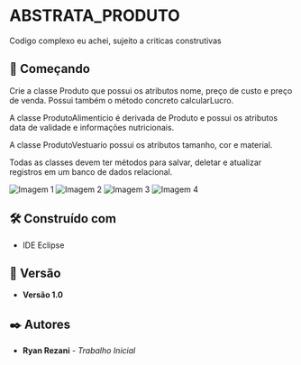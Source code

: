 # ABSTRATA_PRODUTO

Codigo complexo eu achei, sujeito a criticas construtivas

## 🚀 Começando

Crie a classe Produto que possui os atributos nome, preço de custo e preço de venda. Possui também o método concreto calcularLucro.

A classe ProdutoAlimenticio é derivada de Produto e possui os atributos data de validade e informações nutricionais.

A classe ProdutoVestuario possui os atributos tamanho, cor e material.

Todas as classes devem ter métodos para salvar, deletar e atualizar registros em um banco de dados relacional.


![Imagem 1](assets/Produto.png)
![Imagem 2](assets/ProdutoAlimenticio.png)
![Imagem 3](assets/ProdutoVestuario.png)
![Imagem 4](assets/Console.png)

## 🛠️ Construído com

* IDE Eclipse

## 📌 Versão

* **Versão 1.0**
  
## ✒️ Autores

* **Ryan Rezani** - *Trabalho Inicial*
